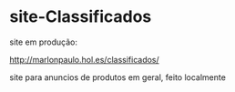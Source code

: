 # site-Classificados
site em produção:

http://marlonpaulo.hol.es/classificados/

site para anuncios de produtos em geral, feito localmente
